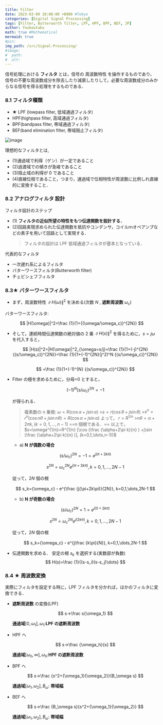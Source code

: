 ```yaml
---
title: Filter
date: 2023-03-09 10:00:00 +0900 #Tokyo
categories: [Digital Signal Processing]
tags: [Filter, Butterworth filter, LPF, HPF, BPF, BEF, JP]
author: Youkoutaku
math: true #Mathematical
mermaid: true
#pin:
img_path: /src/Signal-Processing/
#image:
#  path:
#  alt:
---
```


信号処理における **フィルタ** とは，信号の 周波数特性 を操作するものであり，信号の不要な周波数成分を除去したり減衰したりして，必要な周波数成分のみからなる信号を得る処理をするものである．

### 8.1 フィルタ種類

- ★ LPF (lowpass filter, 低域通過フィルタ)
- HPF(highpass filter, 高域通過フィルタ)
- BPF(bandpass filter, 帯域通過フィルタ)
- BEF(band elimination filter, 帯域阻止フィルタ)

![image](20230211193834.png)

理想的なフィルタとは,

- (1)通過域で利得（ゲン）が一定であること
- (2)過渡域での傾きが急峻であること
- (3)阻止域の利得が 0 であること
- (4)直線位相であること，つまり，通過域で位相特性が周波数に比例しれ直線的に変換すること．

### 8.2 アナログフィルタ 設計

フィルタ設計のステップ

- (1) **フィルタの近似所望の特性をもつ伝達関数を設計する．**
- (2)回路実現求められた伝達関数を抵抗やコンデンサ，コイルｍオペアンプなどの素子を用いて回路として実現する．
  > フィルタの設計は LPF 低域通過フィルタが基本となっている．

代表的なフィルタ

- 一次遅れ系によるフィルタ
- バターワースフィルタ(Butterworth filter)
- チェビシェフフィルタ

### 8.3★ バターワースフィルタ

- まず，周波数特性 $\|H(\omega)\|^2$ を決める(次数 $N$ , **遮断周波数** $\omega_c$)

バターワースフィルタ:

$$
|H(\omega)|^2=\frac {1}{1+{(\omega/\omega_c)}^{2N}}
$$

- そして，連続時間伝達関数の絶対値の 2 乗 $\|H(s)\|^2$ を得るために，$s=j\omega$ を代入すると，

  $$
  |H(s)|^2=|H(\omega)|^2_{\omega=s/j}=\frac {1}{1+(-j)^{2N} {(s/\omega_c)}^{2N}}=\frac {1}{1+(-1)^{2N}(j^2)^N {(s/\omega_c)}^{2N}}
  $$

  $$
  =\frac {1}{1+(-1)^{N} {(s/\omega_c)}^{2N}}
  $$

- Filter の極を求めるために，分母=0 とすると，

  $$
  (-1)^{N} {(s/\omega_c)}^{2N}=-1
  $$

  が得られる．

  > 複素数の n 乗根:
  > $\omega=R(\cos\alpha+j\sin\alpha)$ >$s=r(\cos\theta+j\sin\theta)$ >$s^n=r^n(\cos{n\theta}+j\sin{n\theta})=R(\cos\alpha+j\sin\alpha)$
  > よって，
  > $r=R^{1/n}$ >$n\theta=\alpha+2\pi k, (k=0,1,\dots,n-1)$
  > ==n 個根である．==
  > 以上で，
  > $s=\omega^{1/n}=R^{1/n} [\cos (\frac  {\alpha+2\pi k}{n} )  +j\sin (\frac  {\alpha+2\pi k}{n} )], (k=0,1,\dots,n-1))$

  - a) **N が偶数の場合**

  $$
  {(s/\omega_c)}^{2N}=-1=e^{j(\pi+2k\pi)}
  $$

  $$
  s^{2N}={\omega_c}^{2N}e^{j(\pi+2k\pi)}, k=0,1,\dots,2N-1
  $$

  従って，$2N$ 個の根

  $$
  s_k={\omega_c}・e^{\frac {j(\pi+2k\pi)}{2N}}, k=0,1,\dots,2N-1
  $$

  - b) **N が奇数の場合**

  $$
  {(s/\omega_c)}^{2N}=1=e^{j(0+2k\pi)}
  $$

  $$
  s^{2N}={\omega_c}^{2N}e^{j(2k\pi)}, k=0,1,\dots,2N-1
  $$

  従って，$2N$ 個の根

  $$
  s_k={\omega_c}・e^{j\frac {k\pi}{N}}, k=0,1,\dots,2N-1
  $$

- 伝達関数を求める．
  安定の根 $s_k$ を選択する(実数部が負数)
  $$
  H(s)=\frac {1}{(s-s_i)(s-s_j)\dots}
  $$

### 8.4 ★ 周波数変換

実際にフィルタを設定する時に，LPF フィルタを分かれば，ほかのフィルタに変換できる．

- **遮断周波数** の変換(LPF)

  $$
  s→\frac s{\omega_1}
  $$

  **通過域**$[0,\omega_1], \omega_1$:**LPF の遮断周波数**

- HPF へ

  $$
  s→\frac {\omega_h}{s}
  $$

  **通過域**$[\omega_h,\infty], \omega_h$:**HPF の遮断周波数**

- BPF へ

  $$
  s→\frac {s^2+{\omega_1}{\omega_2}}{B_\omega s}
  $$

  **通過域**$[\omega_1,\omega_2], B_\omega$: **帯域幅**

- BEF へ

  $$
  s→\frac {B_\omega s}{s^2+{\omega_1}{\omega_2}}
  $$

  **通過域**$[\omega_1,\omega_2], B_\omega$: **帯域幅**
